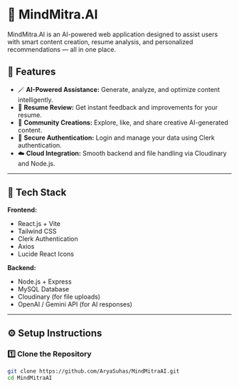 # 🧠 MindMitra.AI

MindMitra.AI is an AI-powered web application designed to assist users with smart content creation, resume analysis, and personalized recommendations — all in one place.

## 🚀 Features

- 🪄 **AI-Powered Assistance:** Generate, analyze, and optimize content intelligently.
- 🧾 **Resume Review:** Get instant feedback and improvements for your resume.
- 💬 **Community Creations:** Explore, like, and share creative AI-generated content.
- 🔐 **Secure Authentication:** Login and manage your data using Clerk authentication.
- ☁️ **Cloud Integration:** Smooth backend and file handling via Cloudinary and Node.js.

---

## 🧰 Tech Stack

**Frontend:**
- React.js + Vite
- Tailwind CSS
- Clerk Authentication
- Axios
- Lucide React Icons

**Backend:**
- Node.js + Express
- MySQL Database
- Cloudinary (for file uploads)
- OpenAI / Gemini API (for AI responses)

---

## ⚙️ Setup Instructions

### 1️⃣ Clone the Repository
```bash
git clone https://github.com/AryaSuhas/MindMitraAI.git
cd MindMitraAI



